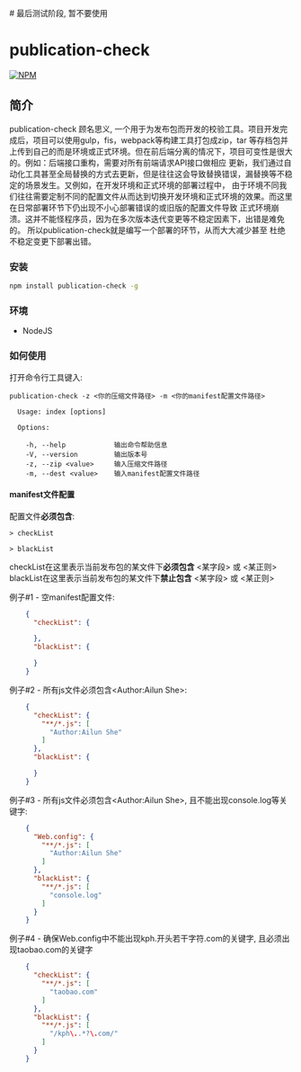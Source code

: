 # 最后测试阶段, 暂不要使用

# publication-check
[![NPM](https://nodei.co/npm/publication-check.png)](https://www.npmjs.com/package/publication-check)

## 简介
publication-check 顾名思义, 一个用于为发布包而开发的校验工具。项目开发完成后，项目可以使用gulp，fis，webpack等构建工具打包成zip，tar
等存档包并上传到自己的而是环境或正式环境。但在前后端分离的情况下，项目可变性是很大的。例如：后端接口重构，需要对所有前端请求API接口做相应
更新，我们通过自动化工具甚至全局替换的方式去更新，但是往往这会导致替换错误，漏替换等不稳定的场景发生。又例如，在开发环境和正式环境的部署过程中，
由于环境不同我们往往需要定制不同的配置文件从而达到切换开发环境和正式环境的效果。而这里在日常部署环节下仍出现不小心部署错误的或旧版的配置文件导致
正式环境崩溃。这并不能怪程序员，因为在多次版本迭代变更等不稳定因素下，出错是难免的。 所以publication-check就是编写一个部署的环节，从而大大减少甚至
杜绝不稳定变更下部署出错。

### 安装
```bash
npm install publication-check -g
```

### 环境
* NodeJS

### 如何使用

打开命令行工具键入:

`publication-check -z <你的压缩文件路径> -m <你的manifest配置文件路径>`

```
  Usage: index [options]

  Options:

    -h, --help            输出命令帮助信息
    -V, --version         输出版本号
    -z, --zip <value>     输入压缩文件路径
    -m, --dest <value>    输入manifest配置文件路径
```
#### manifest文件配置
配置文件<b>必须包含</b>:
    
    > checkList
    
    > blackList

checkList在这里表示当前发布包的某文件下<b>必须包含</b> <某字段> 或 <某正则>
blackList在这里表示当前发布包的某文件下<b>禁止包含</b> <某字段> 或 <某正则>

例子#1 - 空manifest配置文件:
```json
    {
      "checkList": {

      },
      "blackList": {

      }
    }
```

例子#2 - 所有js文件必须包含<Author:Ailun She>:
```json
    {
      "checkList": {
        "**/*.js": [
          "Author:Ailun She"
        ]
      },
      "blackList": {

      }
    }
```

例子#3 - 所有js文件必须包含<Author:Ailun She>, 且不能出现console.log等关键字:
```json
    {
      "Web.config": {
        "**/*.js": [
          "Author:Ailun She"
        ]
      },
      "blackList": {
        "**/*.js": [
          "console.log"
        ]
      }
    }
```

例子#4 - 确保Web.config中不能出现kph.开头若干字符.com的关键字, 且必须出现taobao.com的关键字
```json
    {
      "checkList": {
        "**/*.js": [
          "taobao.com"
        ]
      },
      "blackList": {
        "**/*.js": [
          "/kph\..*?\.com/"
        ]
      }
    }
```
